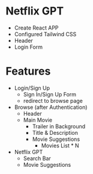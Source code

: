 # Netflix GPT

- Create React APP
- Configured Tailwind CSS
- Header
- Login Form

# Features
- Login/Sign Up
    - Sign In/Sign Up Form
    - redirect to browse page
- Browse (after Authentication)
    - Header
    - Main Movie
        - Trailer in Background
        - Title & Description
        - Movie Suggestions
            - Movies List * N
- Netflix GPT
    - Search Bar
    - Movie Suggestions